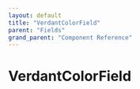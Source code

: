 ```yaml
---
layout: default
title: "VerdantColorField"
parent: "Fields"
grand_parent: "Component Reference"
---
```


# VerdantColorField